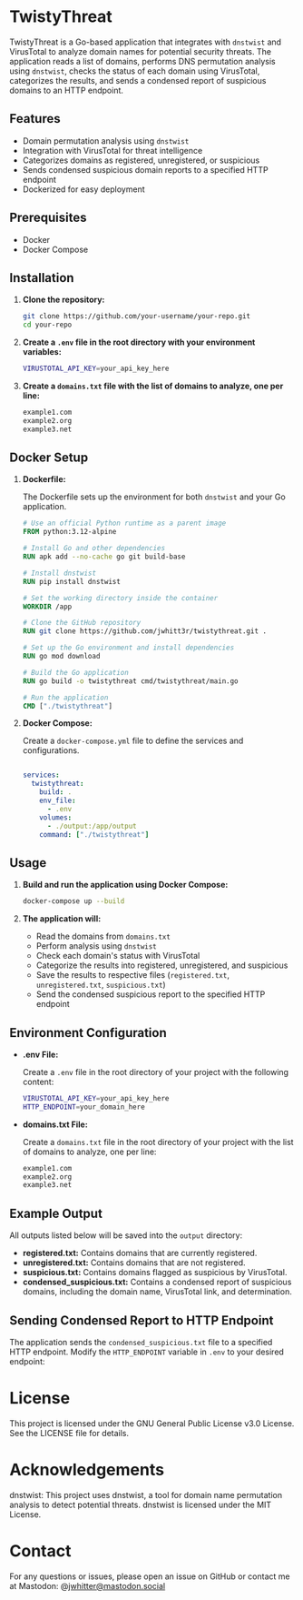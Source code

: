 # TwistyThreat

TwistyThreat is a Go-based application that integrates with `dnstwist` and VirusTotal to analyze domain names for potential security threats. The application reads a list of domains, performs DNS permutation analysis using `dnstwist`, checks the status of each domain using VirusTotal, categorizes the results, and sends a condensed report of suspicious domains to an HTTP endpoint.

## Features

- Domain permutation analysis using `dnstwist`
- Integration with VirusTotal for threat intelligence
- Categorizes domains as registered, unregistered, or suspicious
- Sends condensed suspicious domain reports to a specified HTTP endpoint
- Dockerized for easy deployment

## Prerequisites

- Docker
- Docker Compose

## Installation

1. **Clone the repository:**

    ```sh
    git clone https://github.com/your-username/your-repo.git
    cd your-repo
    ```

2. **Create a `.env` file in the root directory with your environment variables:**

    ```sh
    VIRUSTOTAL_API_KEY=your_api_key_here
    ```

3. **Create a `domains.txt` file with the list of domains to analyze, one per line:**

    ```txt
    example1.com
    example2.org
    example3.net
    ```

## Docker Setup

1. **Dockerfile:**

    The Dockerfile sets up the environment for both `dnstwist` and your Go application.

    ```dockerfile
    # Use an official Python runtime as a parent image
    FROM python:3.12-alpine

    # Install Go and other dependencies
    RUN apk add --no-cache go git build-base

    # Install dnstwist
    RUN pip install dnstwist

    # Set the working directory inside the container
    WORKDIR /app

    # Clone the GitHub repository
    RUN git clone https://github.com/jwhitt3r/twistythreat.git .

    # Set up the Go environment and install dependencies
    RUN go mod download

    # Build the Go application
    RUN go build -o twistythreat cmd/twistythreat/main.go

    # Run the application
    CMD ["./twistythreat"]
    ```

2. **Docker Compose:**

    Create a `docker-compose.yml` file to define the services and configurations.

    ```yaml

    services:
      twistythreat:
        build: .
        env_file:
          - .env
        volumes:
          - ./output:/app/output
        command: ["./twistythreat"]
    ```

## Usage

1. **Build and run the application using Docker Compose:**

    ```sh
    docker-compose up --build
    ```

2. **The application will:**
    - Read the domains from `domains.txt`
    - Perform analysis using `dnstwist`
    - Check each domain's status with VirusTotal
    - Categorize the results into registered, unregistered, and suspicious
    - Save the results to respective files (`registered.txt`, `unregistered.txt`, `suspicious.txt`)
    - Send the condensed suspicious report to the specified HTTP endpoint

## Environment Configuration

- **.env File:**

    Create a `.env` file in the root directory of your project with the following content:

    ```sh
    VIRUSTOTAL_API_KEY=your_api_key_here
    HTTP_ENDPOINT=your_domain_here
    ```

- **domains.txt File:**

    Create a `domains.txt` file in the root directory of your project with the list of domains to analyze, one per line:

    ```txt
    example1.com
    example2.org
    example3.net
    ```

## Example Output
All outputs listed below will be saved into the `output` directory:

- **registered.txt:** Contains domains that are currently registered.
- **unregistered.txt:** Contains domains that are not registered.
- **suspicious.txt:** Contains domains flagged as suspicious by VirusTotal.
- **condensed_suspicious.txt:** Contains a condensed report of suspicious domains, including the domain name, VirusTotal link, and determination.

## Sending Condensed Report to HTTP Endpoint

The application sends the `condensed_suspicious.txt` file to a specified HTTP endpoint. Modify the `HTTP_ENDPOINT` variable in `.env` to your desired endpoint:

# License
This project is licensed under the GNU General Public License v3.0 License. See the LICENSE file for details.

# Acknowledgements
dnstwist: This project uses dnstwist, a tool for domain name permutation analysis to detect potential threats. dnstwist is licensed under the MIT License.

# Contact
For any questions or issues, please open an issue on GitHub or contact me at Mastodon: @jwhitter@mastodon.social

